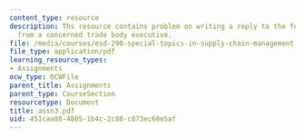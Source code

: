 ```yaml
---
content_type: resource
description: Ths resource contains problem on writing a reply to the following e-mail
  from a concerned trade body executive.
file: /media/courses/esd-290-special-topics-in-supply-chain-management-spring-2005/451caa8848051b4c2c88c873ec68e5af_assn3.pdf
file_type: application/pdf
learning_resource_types:
- Assignments
ocw_type: OCWFile
parent_title: Assignments
parent_type: CourseSection
resourcetype: Document
title: assn3.pdf
uid: 451caa88-4805-1b4c-2c88-c873ec68e5af
---
```

